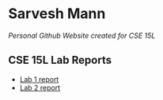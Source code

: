 # Sarvesh Mann
*Personal Github Website created for CSE 15L*

## CSE 15L Lab Reports


* [Lab 1 report](https://sarveshmann.github.io/cse15l-lab-reports/lab_report_1)
* [Lab 2 report](https://sarveshmann.github.io/cse15l-lab-reports/lab_report_2)


